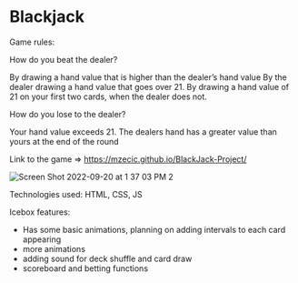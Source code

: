 # Blackjack

Game rules:

How do you beat the dealer?

By drawing a hand value that is higher than the dealer’s hand value
By the dealer drawing a hand value that goes over 21.
By drawing a hand value of 21 on your first two cards, when the dealer does not.

How do you lose to the dealer? 

Your hand value exceeds 21.
The dealers hand has a greater value than yours at the end of the round

Link to the game => https://mzecic.github.io/BlackJack-Project/


![Screen Shot 2022-09-20 at 1 37 03 PM 2](https://user-images.githubusercontent.com/64049836/191581112-fbdc26bb-a5dc-4b3b-a636-7d8ebbdb515c.png)


Technologies used: HTML, CSS, JS

Icebox features:
- Has some basic animations, planning on adding intervals to each card appearing
- more animations
- adding sound for deck shuffle and card draw
- scoreboard and betting functions



